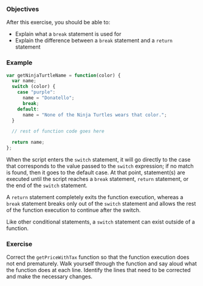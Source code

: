 <!--{ ids:[], language:'JavaScript', type:'workshop', order: 7, name:'switch Statements II', description:'Explain the difference between a `break` statement and a `return` statement' }-->

### Objectives

After this exercise, you should be able to:

- Explain what a `break` statement is used for
- Explain the difference between a `break` statement and a `return` statement

### Example

```js
var getNinjaTurtleName = function(color) {
  var name;
  switch (color) {
    case "purple":
      name = "Donatello";
      break;
    default:
      name = "None of the Ninja Turtles wears that color.";
  }

  // rest of function code goes here

  return name;
};
```

When the script enters the `switch` statement, it will go directly to the case that corresponds to the value passed to the `switch` expression; if no match is found, then it goes to the default case. At that point, statement(s) are executed until the script reaches a `break` statement, `return` statement, or the end of the `switch` statement.

A `return` statement completely exits the function execution, whereas a `break` statement breaks only out of the `switch` statement and allows the rest of the function execution to continue after the switch.

Like other conditional statements, a `switch` statement can exist outside of a function.

### Exercise

Correct the `getPriceWithTax` function so that the function execution does not end prematurely. Walk yourself through the function and say aloud what the function does at each line. Identify the lines that need to be corrected and make the necessary changes.
